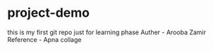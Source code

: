 # project-demo
this is my first git repo just for learning phase
Auther - Arooba Zamir
Reference - Apna collage
